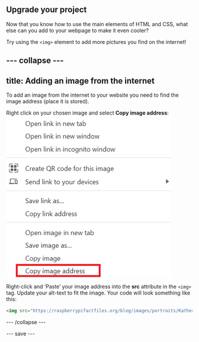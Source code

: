 ## Upgrade your project

Now that you know how to use the main elements of HTML and CSS, what else can you add to your webpage to make it even cooler?

Try using the ```<img>``` element to add more pictures you find on the internet!

--- collapse ---
---
title: Adding an image from the internet
---

To add an image from the internet to your website you need to find the image address (place it is stored). 

Right click on your chosen image and select **Copy image address**:
![Windows right-click context menu showing highlighted copy image address menu item](images/imageaddress.png)

Right-click and ‘Paste’ your image address into the **src** attribute in the ```<img>``` tag. Update your alt-text to fit the image.
Your code will look something like this:    
```html
<img src="https://raspberrypifactfiles.org/blog/images/portraits/Katherine_Johnson_1.jpg" alt="image of Katherine Johnson taken in 1991">
```

--- /collapse ---

--- save ---